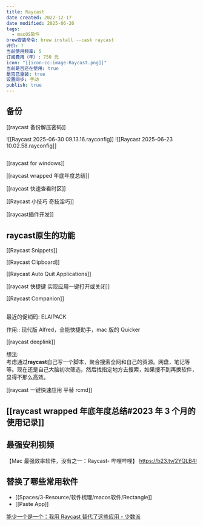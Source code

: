 ```yaml
---
title: Raycast
date created: 2022-12-17
date modified: 2025-06-26
tags:
  - macOS软件
brew安装命令: brew install --cask raycast
评价: 7
当前使用频率: 5
订阅费用（年）: 750 元
icon: "[[icon-cc-image-Raycast.png]]"
当前是否还在使用: true
是否已重装: true
设置同步: 手动
publish: true
---
```

## 备份


[[raycast 备份解压密码]]

![[Raycast 2025-06-30 09.13.16.rayconfig]]
![[Raycast 2025-06-23 10.02.58.rayconfig]]

##
[[raycast for windows]]

[[raycast wrapped 年底年度总结]]

[[raycast 快速查看时区]]

[[Raycast 小技巧 奇技淫巧]]

[[raycast插件开发]]

## raycast原生的功能

[[Raycast Snippets]]

[[Raycast Clipboard]]

[[Raycast Auto Quit Applications]]

[[raycast 快捷键 实现应用一键打开或关闭]]

[[Raycast Companion]]

##

最近的促销码: ELAIPACK

作用:: 现代版 Alfred，全能快捷助手，mac 版的 Quicker

[[raycast deeplink]]

想法:  
考虑通过**raycast**自己写一个脚本，聚合搜索全网和自己的资源。网盘，笔记等等。现在还是自己大脑初次筛选，然后找指定地方去搜索，如果搜不到再换软件，显得不那么高效。

[[raycast 一键快速应用 平替 rcmd]]

## [[raycast wrapped 年底年度总结#2023 年 3 个月的使用记录]]

## 最强安利视频

【Mac 最强效率软件，没有之一：Raycast- 哔哩哔哩】 https://b23.tv/2YQLB4I

## 替换了哪些常用软件

- [[Spaces/3-Resource/软件梳理/macos软件/Rectangle]]
- [[Paste App]]

[能少一个是一个：我用 Raycast 替代了这些应用 - 少数派](https://sspai.com/post/72540)
